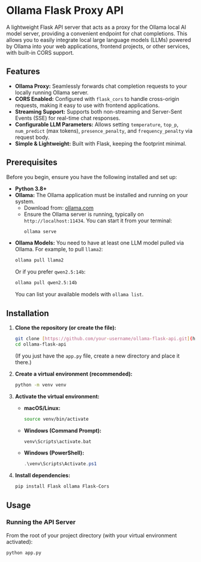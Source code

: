 # Ollama Flask Proxy API

A lightweight Flask API server that acts as a proxy for the Ollama local AI model server, providing a convenient endpoint for chat completions. This allows you to easily integrate local large language models (LLMs) powered by Ollama into your web applications, frontend projects, or other services, with built-in CORS support.

## Features

* **Ollama Proxy:** Seamlessly forwards chat completion requests to your locally running Ollama server.
* **CORS Enabled:** Configured with `flask_cors` to handle cross-origin requests, making it easy to use with frontend applications.
* **Streaming Support:** Supports both non-streaming and Server-Sent Events (SSE) for real-time chat responses.
* **Configurable LLM Parameters:** Allows setting `temperature`, `top_p`, `num_predict` (max tokens), `presence_penalty`, and `frequency_penalty` via request body.
* **Simple & Lightweight:** Built with Flask, keeping the footprint minimal.

## Prerequisites

Before you begin, ensure you have the following installed and set up:

* **Python 3.8+**
* **Ollama:** The Ollama application must be installed and running on your system.
    * Download from: [ollama.com](https://ollama.com/)
    * Ensure the Ollama server is running, typically on `http://localhost:11434`. You can start it from your terminal:
        ```bash
        ollama serve
        ```
* **Ollama Models:** You need to have at least one LLM model pulled via Ollama. For example, to pull `llama2`:
    ```bash
    ollama pull llama2
    ```
    Or if you prefer `qwen2.5:14b`:
    ```bash
    ollama pull qwen2.5:14b
    ```
    You can list your available models with `ollama list`.

## Installation

1.  **Clone the repository (or create the file):**
    ```bash
    git clone [https://github.com/your-username/ollama-flask-api.git](https://github.com/your-username/ollama-flask-api.git)
    cd ollama-flask-api
    ```
    (If you just have the `app.py` file, create a new directory and place it there.)

2.  **Create a virtual environment (recommended):**
    ```bash
    python -m venv venv
    ```

3.  **Activate the virtual environment:**
    * **macOS/Linux:**
        ```bash
        source venv/bin/activate
        ```
    * **Windows (Command Prompt):**
        ```bash
        venv\Scripts\activate.bat
        ```
    * **Windows (PowerShell):**
        ```powershell
        .\venv\Scripts\Activate.ps1
        ```

4.  **Install dependencies:**
    ```bash
    pip install Flask ollama Flask-Cors
    ```

## Usage

### Running the API Server

From the root of your project directory (with your virtual environment activated):

```bash
python app.py
